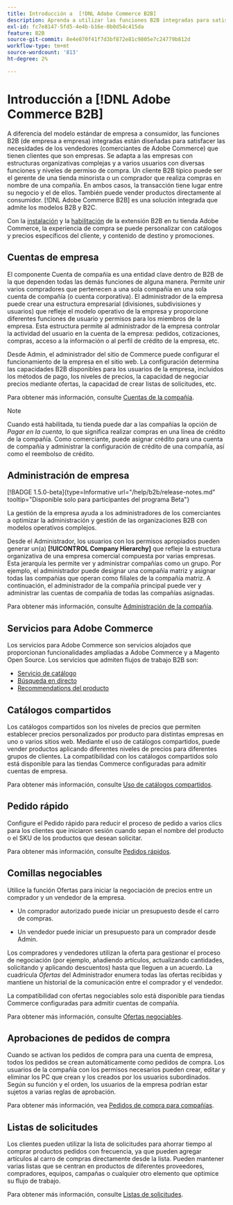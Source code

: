 ```yaml
---
title: Introducción a  [!DNL Adobe Commerce B2B]
description: Aprenda a utilizar las funciones B2B integradas para satisfacer sus necesidades para los clientes que son empresas.
exl-id: fc7e8147-5fd5-4e4b-b16e-0b0d54c415da
feature: B2B
source-git-commit: 8e4e070f41f7d3bf872e81c9805e7c24779b812d
workflow-type: tm+mt
source-wordcount: '813'
ht-degree: 2%

---
```


# Introducción a [!DNL Adobe Commerce B2B]

A diferencia del modelo estándar de empresa a consumidor, las funciones B2B (de empresa a empresa) integradas están diseñadas para satisfacer las necesidades de los vendedores (comerciantes de Adobe Commerce) que tienen clientes que son empresas. Se adapta a las empresas con estructuras organizativas complejas y a varios usuarios con diversas funciones y niveles de permiso de compra. Un cliente B2B típico puede ser el gerente de una tienda minorista o un comprador que realiza compras en nombre de una compañía. En ambos casos, la transacción tiene lugar entre su negocio y el de ellos. También puede vender productos directamente al consumidor. [!DNL Adobe Commerce B2B] es una solución integrada que admite los modelos B2B y B2C.

Con la [instalación](install.md) y la [habilitación](enable-basic-features.md) de la extensión B2B en tu tienda Adobe Commerce, la experiencia de compra se puede personalizar con catálogos y precios específicos del cliente, y contenido de destino y promociones.

## Cuentas de empresa

El componente Cuenta de compañía es una entidad clave dentro de B2B de la que dependen todas las demás funciones de alguna manera. Permite unir varios compradores que pertenecen a una sola compañía en una sola cuenta de compañía (o cuenta corporativa). El administrador de la empresa puede crear una estructura empresarial (divisiones, subdivisiones y usuarios) que refleje el modelo operativo de la empresa y proporcione diferentes funciones de usuario y permisos para los miembros de la empresa. Esta estructura permite al administrador de la empresa controlar la actividad del usuario en la cuenta de la empresa: pedidos, cotizaciones, compras, acceso a la información o al perfil de crédito de la empresa, etc.

Desde Admin, el administrador del sitio de Commerce puede configurar el funcionamiento de la empresa en el sitio web. La configuración determina las capacidades B2B disponibles para los usuarios de la empresa, incluidos los métodos de pago, los niveles de precios, la capacidad de negociar precios mediante ofertas, la capacidad de crear listas de solicitudes, etc.

Para obtener más información, consulte [Cuentas de la compañía](account-companies.md).

>[!NOTE]
>
>Cuando está habilitada, tu tienda puede dar a las compañías la opción de _Pagar en la cuenta_, lo que significa realizar compras en una línea de crédito de la compañía. Como comerciante, puede asignar crédito para una cuenta de compañía y administrar la configuración de crédito de una compañía, así como el reembolso de crédito.

## Administración de empresa

[!BADGE 1.5.0-beta]{type=Informative url="/help/b2b/release-notes.md" tooltip="Disponible solo para participantes del programa Beta"}

La gestión de la empresa ayuda a los administradores de los comerciantes a optimizar la administración y gestión de las organizaciones B2B con modelos operativos complejos.

Desde el Administrador, los usuarios con los permisos apropiados pueden generar un(a) **[!UICONTROL Company Hierarchy]** que refleje la estructura organizativa de una empresa comercial compuesta por varias empresas. Esta jerarquía les permite ver y administrar compañías como un grupo. Por ejemplo, el administrador puede designar una compañía matriz y asignar todas las compañías que operan como filiales de la compañía matriz. A continuación, el administrador de la compañía principal puede ver y administrar las cuentas de compañía de todas las compañías asignadas.

Para obtener más información, consulte [Administración de la compañía](manage-companies.md).

## Servicios para Adobe Commerce

Los servicios para Adobe Commerce son servicios alojados que proporcionan funcionalidades ampliadas a Adobe Commerce y a Magento Open Source. Los servicios que admiten flujos de trabajo B2B son:

* [Servicio de catálogo](https://experienceleague.adobe.com/docs/commerce-merchant-services/catalog-service/guide-overview.html)
* [Búsqueda en directo](https://experienceleague.adobe.com/docs/commerce-merchant-services/live-search/guide-overview.html)
* [Recommendations del producto](https://experienceleague.adobe.com/docs/commerce-merchant-services/product-recommendations/guide-overview.html)

## Catálogos compartidos

Los catálogos compartidos son los niveles de precios que permiten establecer precios personalizados por producto para distintas empresas en uno o varios sitios web. Mediante el uso de catálogos compartidos, puede vender productos aplicando diferentes niveles de precios para diferentes grupos de clientes. La compatibilidad con los catálogos compartidos solo está disponible para las tiendas Commerce configuradas para admitir cuentas de empresa.

Para obtener más información, consulte [Uso de catálogos compartidos](catalog-shared.md).

## Pedido rápido

Configure el Pedido rápido para reducir el proceso de pedido a varios clics para los clientes que iniciaron sesión cuando sepan el nombre del producto o el SKU de los productos que desean solicitar.

Para obtener más información, consulte [Pedidos rápidos](quick-order.md).

## Comillas negociables

Utilice la función Ofertas para iniciar la negociación de precios entre un comprador y un vendedor de la empresa.

* Un comprador autorizado puede iniciar un presupuesto desde el carro de compras.

* Un vendedor puede iniciar un presupuesto para un comprador desde Admin.

Los compradores y vendedores utilizan la oferta para gestionar el proceso de negociación (por ejemplo, añadiendo artículos, actualizando cantidades, solicitando y aplicando descuentos) hasta que lleguen a un acuerdo. La cuadrícula _Ofertas_ del Administrador enumera todas las ofertas recibidas y mantiene un historial de la comunicación entre el comprador y el vendedor.

La compatibilidad con ofertas negociables solo está disponible para tiendas Commerce configuradas para admitir cuentas de compañía.

Para obtener más información, consulte [Ofertas negociables](quotes.md).

## Aprobaciones de pedidos de compra

Cuando se activan los pedidos de compra para una cuenta de empresa, todos los pedidos se crean automáticamente como pedidos de compra. Los usuarios de la compañía con los permisos necesarios pueden crear, editar y eliminar los PC que crean y los creados por los usuarios subordinados. Según su función y el orden, los usuarios de la empresa podrían estar sujetos a varias reglas de aprobación.

Para obtener más información, vea [Pedidos de compra para compañías](purchase-order-flow.md).

## Listas de solicitudes

Los clientes pueden utilizar la lista de solicitudes para ahorrar tiempo al comprar productos pedidos con frecuencia, ya que pueden agregar artículos al carro de compras directamente desde la lista. Pueden mantener varias listas que se centran en productos de diferentes proveedores, compradores, equipos, campañas o cualquier otro elemento que optimice su flujo de trabajo.

Para obtener más información, consulte [Listas de solicitudes](requisition-lists.md).
